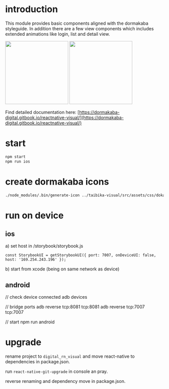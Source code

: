 # introduction

This module provides basic components aligned with the dormakaba styleguide. In addition there are a few view components which includes extended animations like login, list and detail view.

<div stlye="flex: 9;">
  <img src="https://raw.githubusercontent.com/dormakaba-digital/digital-reactnative-visual/master/__doc__/img/login.png" data-canonical-src="https://raw.githubusercontent.com/dormakaba-digital/digital-reactnative-visual/master/__doc__/img/login.png" width="200" />

  <img src="https://raw.githubusercontent.com/dormakaba-digital/digital-reactnative-visual/master/__doc__/img/list.png" data-canonical-src="https://raw.githubusercontent.com/dormakaba-digital/digital-reactnative-visual/master/__doc__/img/list.png" width="200" />
</div>

Find detailed documentation here: [https://dormakaba-digital.gitbook.io/reactnative-visual/](https://dormakaba-digital.gitbook.io/reactnative-visual/)

# start

```bash
npm start
npm run ios
```

# create dormakaba icons

```bash
./node_modules/.bin/generate-icon ../taibika-visual/src/assets/css/doka-iconfont.css --componentName=DokaIcon --fontFamily=Doka_Iconfont --p .doka- > ./DokaIcon_new.js
```

# run on device

## ios

a) set host in /storybook/storybook.js

`const StorybookUI = getStorybookUI({ port: 7007, onDeviceUI: false, host: '169.254.243.196' });`

b) start from xcode (being on same network as device)


## android

// check device connected
adb devices

// bridge ports
adb reverse tcp:8081 tcp:8081
adb reverse tcp:7007 tcp:7007

// start
npm run android

# upgrade

rename project to `digital_rn_visual` and move react-native to dependencies in package.json.

run `react-native-git-upgrade` in console an pray.

reverse renaming and dependency move in package.json.
